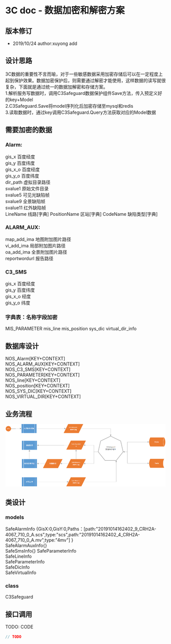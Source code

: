 3C doc - 数据加密和解密方案
=================
  
版本修订
-----------------------------------
+ 2019/10/24  author:xuyong  add  


设计思路
-----------------------------------
3C数据的重要性不言而喻，对于一些敏感数据采用加密存储后可以在一定程度上起到保护效果。数据加密保护后，则需要通过解密才能使用，这样数据的读写就很复杂，下面就是通过统一的数据加解密和存储方案。  
1.解析服务写数据时，调用C3Safeguard数据保护组件Save方法，传入预定义好的key+Model  
2.C3Safeguard.Save将model序列化后加密存储至mysql和redis  
3.读取数据时，通过key调用C3Safeguard.Query方法获取对应的Model数据  

需要加密的数据
-----------------------------------

### Alarm:  
gis_x	百度经度  
gis_y	百度纬度  
gis_x_o	百度经度  
gis_y_o	百度纬度  
dir_path	虚拟目录路径  
svalue1	原始文件目录  
svalue5	可见光缺陷帧  
svalue9	全景缺陷帧  
svalue11	红外缺陷帧  
LineName	线路[字典]
PositionName	区站[字典]
CodeName	缺陷类型[字典]
### ALARM_AUX:
map_add_ima	地图附加图片路径  
vi_add_ima	局部附加图片路径  
oa_add_ima	全景附加图片路径  
reportwordurl	报告路径  
### C3_SMS
gis_x	百度经度  
gis_y	百度纬度  
gis_x_o	经度  
gis_y_o	纬度  
### 字典表：名称字段加密
MIS_PARAMETER
mis_line
mis_position
sys_dic
virtual_dir_info


数据库设计
-----------------------------------
NOS_Alarm[KEY+CONTEXT]  
NOS_ALARM_AUX[KEY+CONTEXT]  
NOS_C3_SMS[KEY+CONTEXT]  
NOS_PARAMETER[KEY+CONTEXT]  
NOS_line[KEY+CONTEXT]  
NOS_position[KEY+CONTEXT]  
NOS_SYS_DIC[KEY+CONTEXT]  
NOS_VIRTUAL_DIR[KEY+CONTEXT]  


业务流程
-----------------------------------
  
  
![Image text](../images/safe_project.png)


类设计
-----------------------------------
### models 
SafeAlarmInfo {GisX:0,GisY:0,Paths：[path:"20191014162402_9_CRH2A-4067_710_0_A.scs",type:"scs",path:"20191014162402_4_CRH2A-4067_710_0_A.mv",type:"4mv"]  }  
SafeAlarmAuxInfo{}  
SafeSmsInfo{} 
SafeParameterInfo  
SafeLineInfo  
SafeParameterInfo  
SafeDicInfo  
SafeVirtualInfo  
### class
C3Safeguard  


接口调用
-----------------------------------
TODO: CODE
```c# 
// TODO
```